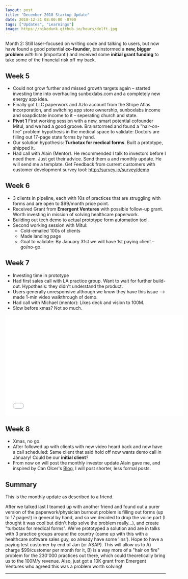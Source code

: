 ```yaml
---
layout: post
title: "December 2018 Startup Update"
date: 2018-12-31 08:00:00 -0700
tags: ["Updates", "Learnings"]
image: https://nikodunk.github.io/hours/delft.jpg
---
```


Month 2: Still laser-focused on writing code and talking to users, but now have found a good potential **co-founder**, brainstormed a **new, bigger problem** _with_ him (important!) and received some **initial grant funding** to take some of the financial risk off my back.

## Week 5

- Could not grow further and missed growth targets again – started investing time into overhauling sunboxlabs.com and a completely new energy app idea.
- Finally got LLC paperwork and Azlo account from the Stripe Atlas incorporation, and switching app store ownership, sunboxlabs income and soapdictate income to it – seperating church and state.
- **Pivot 1** First working session with a new, smart potential cofounder Mitul, and we had a good groove. Brainstormed and found a "hair-on-fire" problem hypothesis in the medical space to validate: Doctors are filling out 17-page state forms by hand.
- Our solution hypothesis: **Turbotax for medical forms**. Built a prototype, shipped it.
- Had call with Alain (Mentor). He recommended I talk to investors before I need them. Just get their advice. Send them a and monthly update. He will send me a template. Get Feedback from current customers with customer development survey tool: http://survey.io/survey/demo

## Week 6

- 3 clients in pipeline, each with 10s of practices that are struggling with forms and are open to $99/month price point.
- Received Grant from **Emergent Ventures** with possible follow-up grant. Worth investing in mission of solving healthcare paperwork.
- Building out tech demo to actual prototype form automation tool.
- Second working session with Mitul:
  - Cold-emailed 100s of clients
  - Made landing page
  - Goal to validate: By January 31st we will have 1st paying client – go/no-go.

## Week 7

- Investing time in prototype
- Had first sales call with LA practice group. Want to wait for further build-out. Hypothesis: they didn't understand the product.
- Users generally unresponsive although we _know_ they have this issue —> made 1-min video walkthrough of demo.
- Had call with Michael (mentor): Likes deck and vision to 100M.
- Slow before xmas? Not so much.

<iframe width="560" height="315" src="/assetshttps://www.youtube.com/embed/IZHnqU43t0s" frameborder="0" allow="accelerometer; autoplay; encrypted-media; gyroscope; picture-in-picture" allowfullscreen></iframe>

## Week 8

- Xmas, no go.
- After followed up with clients with new video heard back and now have a call scheduled: Same client that said hold off now wants demo call in January! Could be our **initial client**?
- From now on will post the monthly investor update Alain gave me, and inspired by Can Olcer's [Blog](https://shafyy.com), I will post shorter, less formal posts.

## Summary

This is the monthly update as described to a friend.

After we talked last I teamed up with another friend and found out a purer version of the paperwork/physician burnout problem is filling out forms (up to 17 pages!) in general by hand, and so we decided to drop the voice part (I thought it was cool but didn't help solve the problem really...), and create "turbotax for medical forms". We've prototyped a solution and are in talks with 3 practice groups around the country (came up with this with a healthcare software sales guy, so already have some 'ins'). Hope to have a paying test customer by end of Jan (or ASAP). This will allow us to A) charge $99/customer per month for it, B) is a way more of a "hair on fire" problem for the 230'000 practices out there, which could theoretically bring us to the 100M/y revenue. Also, just got a 10K grant from Emergent Ventures who agreed this was a problem worth solving!

---
